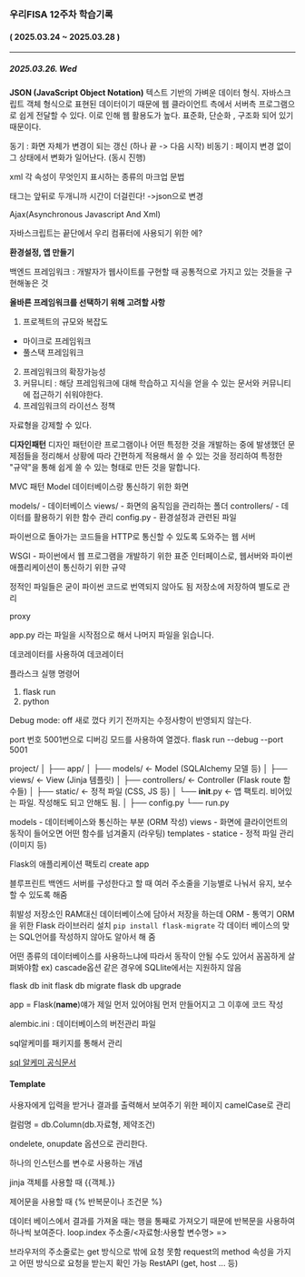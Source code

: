 ### 우리FISA 12주차 학습기록

#### ( 2025.03.24 ~ 2025.03.28 )

---

##### 2025.03.26. Wed

**JSON (JavaScript Object Notation)**
텍스트 기반의 가벼운 데이터 형식. 자바스크립트 객체 형식으로 표현된 데이터이기 때문에 웹 클라이언트 측에서 서버측 프로그램으로 쉽게 전달할 수 있다. 이로 인해 웹 활용도가 높다. 표준화, 단순화 , 구조화 되어 있기 때문이다.

동기 : 화면 자체가 변경이 되는 갱신 (하나 끝 -> 다음 시작)
비동기 : 페이지 변경 없이 그 상태에서 변화가 일어난다. (동시 진행)

xml
각 속성이 무엇인지 표시하는 종류의 마크업 문법

태그는 앞뒤로 두개니까 시간이 더걸린다!
->json으로 변경

Ajax(Asynchronous Javascript And Xml)

자바스크립트는 끝단에서 우리 컴퓨터에 사용되기 위한 에?

**환경설정, 앱 만들기**

백엔드 프레임워크 :
개발자가 웹사이트를 구현할 때 공통적으로 가지고 있는 것들을 구현해놓은 것

**올바른 프레임워크를 선택하기 위해 고려할 사항**

1. 프로젝트의 규모와 복잡도

- 마이크로 프레임워크
- 풀스택 프레임워크

2. 프레임워크의 확장가능성
3. 커뮤니티 : 해당 프레임워크에 대해 학습하고 지식을 얻을 수 있는 문서와 커뮤니티에 접근하기 쉬워야한다.
4. 프레임워크의 라이선스 정책

자료형을 강제할 수 있다.

**디자인패턴**
디자인 패턴이란 프로그램이나 어떤 특정한 것을 개발하는 중에 발생했던 문제점들을 정리해서 상황에 따라 간편하게 적용해서 쓸 수 있는 것을 정리하여 특정한 "규약"을 통해 쉽게 쓸 수 있는 형태로 만든 것을 말합니다.

MVC 패턴
Model 데이터베이스랑 통신하기 위한 화면

models/ - 데이터베이스
views/ - 화면의 움직임을 관리하는 폴더
controllers/ - 데이터를 활용하기 위한 함수 관리
config.py - 환경설정과 관련된 파일

파이썬으로 돌아가는 코드들을 HTTP로 통신할 수 있도록 도와주는 웹 서버

WSGI - 파이썬에서 웹 프로그램을 개발하기 위한 표준 인터페이스로, 웹서버와 파이썬 애플리케이션이 통신하기 위한 규약

정적인 파일들은 굳이 파이썬 코드로 번역되지 않아도 됨
저장소에 저장하여 별도로 관리

proxy

app.py 라는 파일을 시작점으로 해서 나머지 파일을 읽습니다.

데코레이터를 사용하여 데코레이터

플라스크 실행 명령어

1. flask run
2. python

Debug mode: off 새로 껐다 키기 전까지는 수정사항이 반영되지 않는다.

port 번호 5001번으로 디버깅 모드를 사용하여 열겠다.
flask run --debug --port 5001

project/
│
├── app/
│ ├── models/ ← Model (SQLAlchemy 모델 등)
│ ├── views/ ← View (Jinja 템플릿)
│ ├── controllers/ ← Controller (Flask route 함수들)
│ ├── static/ ← 정적 파일 (CSS, JS 등)
│ └── **init**.py ← 앱 팩토리. 비어있는 파일. 작성해도 되고 안해도 됨.
│
├── config.py
└── run.py


models - 데이터베이스와 통신하는 부분 (ORM 작성)
views - 화면에 클라이언트의 동작이 들어오면 어떤 함수를 넘겨줄지 (라우팅)
templates - 
statice - 정적 파일 관리 (이미지 등)

Flask의 애플리케이션 팩토리
create app

블루프린트
백엔드 서버를 구성한다고 할 때 여러 주소줄을 기능별로 나눠서 유지, 보수할 수 있도록 해줌

휘발성 저장소인 RAM대신 데이터베이스에 담아서 저장을 하는데
ORM - 통역기
ORM을 위한 Flask 라이브러리 설치
`pip install flask-migrate`
각 데이터 베이스의 맞는 SQL언어를 작성하지 않아도 알아서 해 줌

어떤 종류의 데이터베이스를 사용하느냐에 따라서 동작이 안될 수도 있어서 꼼꼼하게 살펴봐야함
ex) cascade옵션 같은 경우에 SQLlite에서는 지원하지 않음

flask db init
flask db migrate
flask db upgrade

app = Flask(**name**)얘가 제일 먼저 있어야됨 먼저 만들어지고 그 이후에 코드 작성

alembic.ini : 데이터베이스의 버전관리 파일

sql알케미를 패키지를 통해서 관리

[sql 알케미 공식문서](https://docs.sqlalchemy.org/en/20/core/type_basics.html)

#### Template
사용자에게 입력을 받거나 결과를 출력해서 보여주기 위한 페이지
camelCase로 관리

컬럼명 = db.Column(db.자료형, 제약조건)

ondelete, onupdate 옵션으로 관리한다.

하나의 인스턴스를 변수로 사용하는 개념

jinja
객체를 사용할 때
{{객체.}}

제어문을 사용할 때
{% 반복문이나 조건문 %}

데이터 베이스에서 결과를 가져올 때는 행을 통째로 가져오기 때문에 반복문을 사용하여 하나씩 보여준다.
loop.index
주소줄/<자료형:사용할 변수명> =>

브라우저의 주소줄로는 get 방식으로 밖에 요청 못함
request의 method 속성을 가지고 어떤 방식으로 요청을 받는지 확인 가능
RestAPI (get, host ... 등)